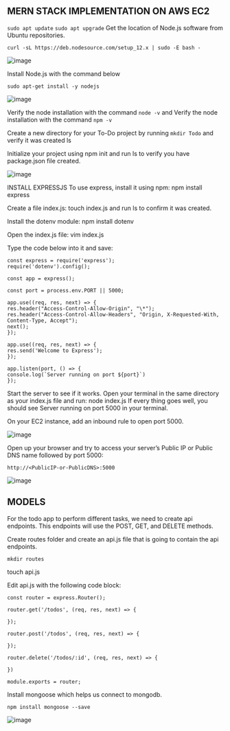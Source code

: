 ## MERN STACK IMPLEMENTATION ON AWS EC2 ##
`sudo apt update`
`sudo apt upgrade`
Get the location of Node.js software from Ubuntu repositories. 

`curl -sL https://deb.nodesource.com/setup_12.x | sudo -E bash -`

![image](https://github.com/Itsjustfemi/cohort_learning/assets/98546783/3ca26431-5f23-4395-a9fe-fb7c2ecc8b7d)

Install Node.js with the command below 

`sudo apt-get install -y nodejs`

![image](https://github.com/Itsjustfemi/cohort_learning/assets/98546783/e88272dc-b877-4fcb-bab0-8861313a26de)

Verify the node installation with the command `node -v` and Verify the node installation with the command `npm -v`

Create a new directory for your To-Do project by running `mkdir Todo` and verify it was created ls

Initialize your project using npm init and run ls to verify you have package.json file created.

![image](https://github.com/Itsjustfemi/cohort_learning/assets/98546783/867819ae-b63b-4cd5-a42d-9d0d11d5d0a9)

INSTALL EXPRESSJS
To use express, install it using npm: npm install express

Create a file index.js: touch index.js and run ls to confirm it was created.

Install the dotenv module: npm install dotenv

Open the index.js file: vim index.js

Type the code below into it and save:

```
const express = require('express');
require('dotenv').config();

const app = express();

const port = process.env.PORT || 5000;

app.use((req, res, next) => {
res.header("Access-Control-Allow-Origin", "\*");
res.header("Access-Control-Allow-Headers", "Origin, X-Requested-With, Content-Type, Accept");
next();
});

app.use((req, res, next) => {
res.send('Welcome to Express');
});

app.listen(port, () => {
console.log(`Server running on port ${port}`)
});
```

Start the server to see if it works. Open your terminal in the same directory as your index.js file and run: node index.js If every thing goes well, you should see Server running on port 5000 in your terminal.

On your EC2 instance, add an inbound rule to open port 5000.

![image](https://github.com/Itsjustfemi/cohort_learning/assets/98546783/a05bea4a-28e9-4f20-9a39-547688ea35c7)

Open up your browser and try to access your server’s Public IP or Public DNS name followed by port 5000:

`http://<PublicIP-or-PublicDNS>:5000`

![image](https://github.com/Itsjustfemi/cohort_learning/assets/98546783/95364ed7-f582-450a-a585-a9f0733bff9c)

## MODELS
For the todo app to perform different tasks, we need to create api endpoints. This endpoints will use the POST, GET, and DELETE methods.

Create routes folder and create an api.js file that is going to contain the api endpoints.

`mkdir routes`

touch api.js

Edit api.js with the following code block:
```const express = require ('express');
const router = express.Router();

router.get('/todos', (req, res, next) => {

});

router.post('/todos', (req, res, next) => {

});

router.delete('/todos/:id', (req, res, next) => {

})

module.exports = router;
```

Install mongoose which helps us connect to mongodb. 

`npm install mongoose --save`

![image](https://github.com/Itsjustfemi/cohort_learning/assets/98546783/b0e15a99-984d-477e-aa49-1a0ce736f585)

